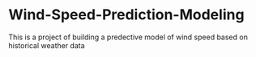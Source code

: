 # Wind-Speed-Prediction-Modeling
 This is a project of building a predective model of wind speed based on historical weather data
